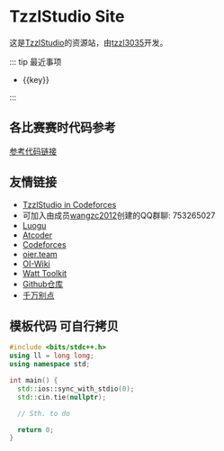 <script setup>
  import { reactive } from 'vue'
  const tip = reactive({
    ABC383: "https://atcoder.jp/contests/abc383"
  })
</script>

# TzzlStudio Site

这是[TzzlStudio](https://www.luogu.com.cn/team/82054#main)的资源站，由[tzzl3035](https://www.luogu.com.cn/user/1030559)开发。

::: tip 最近事项
<ul>
  <li v-for="(val, key) in tip">
    <a :href="val">{{key}}</a>
  </li>
</ul>
:::

## 各比赛赛时代码参考
[参考代码链接](/refcode)

## 友情链接
- [TzzlStudio in Codeforces](https://codeforces.com/group/ehqDq1wqEf/contests)
- 可加入由成员[wangzc2012](https://www.luogu.com.cn/user/1221613)创建的QQ群聊: 753265027
- [Luogu](https://www.luogu.com.cn)
- [Atcoder](https://atcoder.jp)
- [Codeforces](https://codeforces.com)
- [oier.team](https://oier.team/)
- [OI-Wiki](https://oi-wiki.org)
- [Watt Toolkit](https://steampp.net/)
- [Github仓库](https://github.com/tzzl3035/TzzlPersonalSite)
- [千万别点](/bbjiyu.exe)

## 模板代码 可自行拷贝
```cpp
#include <bits/stdc++.h>
using ll = long long;
using namespace std;

int main() {
  std::ios::sync_with_stdio(0);
  std::cin.tie(nullptr);

  // Sth. to do

  return 0;
}
```
